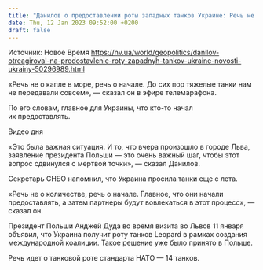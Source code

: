 ```yaml
---
title: "Данилов о предоставлении роты западных танков Украине: Речь не о «капле в море», а о начале"
date: Thu, 12 Jan 2023 09:52:00 +0200
draft: false
---
```

Источник: Новое Время https://nv.ua/world/geopolitics/danilov-otreagiroval-na-predostavlenie-roty-zapadnyh-tankov-ukraine-novosti-ukrainy-50296989.html


«Речь не о капле в море, речь о начале. До сих пор тяжелые танки нам не передавали совсем», — сказал он в эфире телемарафона.

По его словам, главное для Украины, что кто-то начал их предоставлять.

 Видео дня   

«Это была важная ситуация. И то, что вчера произошло в городе Льва, заявление президента Польши — это очень важный шаг, чтобы этот вопрос сдвинулся с мертвой точки», — сказал Данилов.

Секретарь СНБО напомнил, что Украина просила танки еще с лета.

«Речь не о количестве, речь о начале. Главное, что они начали предоставлять, а затем партнеры будут вовлекаться в этот процесс», — сказал он.

Президент Польши Анджей Дуда во время визита во Львов 11 января объявил, что Украина получит роту танков Leopard в рамках создания международной коалиции. Такое решение уже было принято в Польше.

 Речь идет о танковой роте стандарта НАТО — 14 танков.
